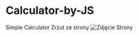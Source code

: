 # Calculator-by-JS
Simple Calculator
Zrzut ze strony 
![Zdjęcie Strony](https://user-images.githubusercontent.com/130925883/234094577-0ea16852-a825-43a0-847d-d9f6796421b6.png)
